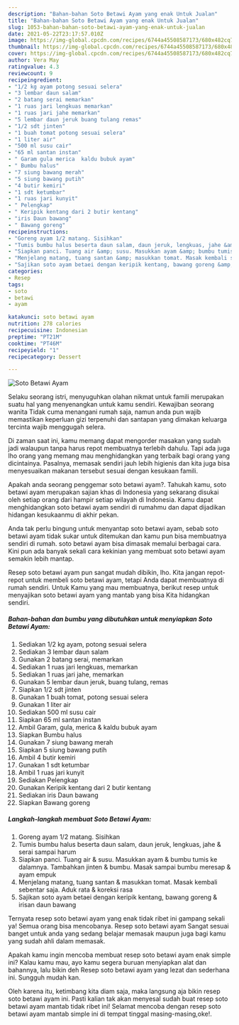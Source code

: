 ```yaml
---
description: "Bahan-bahan Soto Betawi Ayam yang enak Untuk Jualan"
title: "Bahan-bahan Soto Betawi Ayam yang enak Untuk Jualan"
slug: 1053-bahan-bahan-soto-betawi-ayam-yang-enak-untuk-jualan
date: 2021-05-22T23:17:57.010Z
image: https://img-global.cpcdn.com/recipes/6744a45508587173/680x482cq70/soto-betawi-ayam-foto-resep-utama.jpg
thumbnail: https://img-global.cpcdn.com/recipes/6744a45508587173/680x482cq70/soto-betawi-ayam-foto-resep-utama.jpg
cover: https://img-global.cpcdn.com/recipes/6744a45508587173/680x482cq70/soto-betawi-ayam-foto-resep-utama.jpg
author: Vera May
ratingvalue: 4.3
reviewcount: 9
recipeingredient:
- "1/2 kg ayam potong sesuai selera"
- "3 lembar daun salam"
- "2 batang serai memarkan"
- "1 ruas jari lengkuas memarkan"
- "1 ruas jari jahe memarkan"
- "5 lembar daun jeruk buang tulang remas"
- "1/2 sdt jinten"
- "1 buah tomat potong sesuai selera"
- "1 liter air"
- "500 ml susu cair"
- "65 ml santan instan"
- " Garam gula merica  kaldu bubuk ayam"
- " Bumbu halus"
- "7 siung bawang merah"
- "5 siung bawang putih"
- "4 butir kemiri"
- "1 sdt ketumbar"
- "1 ruas jari kunyit"
- " Pelengkap"
- " Keripik kentang dari 2 butir kentang"
- "iris Daun bawang"
- " Bawang goreng"
recipeinstructions:
- "Goreng ayam 1/2 matang. Sisihkan"
- "Tumis bumbu halus beserta daun salam, daun jeruk, lengkuas, jahe &amp; serai sampai harum"
- "Siapkan panci. Tuang air &amp; susu. Masukkan ayam &amp; bumbu tumis ke dalamnya. Tambahkan jinten &amp; bumbu. Masak sampai bumbu meresap &amp; ayam empuk"
- "Menjelang matang, tuang santan &amp; masukkan tomat. Masak kembali sebentar saja. Aduk rata &amp; koreksi rasa"
- "Sajikan soto ayam betaei dengan keripik kentang, bawang goreng &amp; irisan daun bawang"
categories:
- Resep
tags:
- soto
- betawi
- ayam

katakunci: soto betawi ayam 
nutrition: 278 calories
recipecuisine: Indonesian
preptime: "PT21M"
cooktime: "PT46M"
recipeyield: "1"
recipecategory: Dessert

---
```



![Soto Betawi Ayam](https://img-global.cpcdn.com/recipes/6744a45508587173/680x482cq70/soto-betawi-ayam-foto-resep-utama.jpg)

Selaku seorang istri, menyuguhkan olahan nikmat untuk famili merupakan suatu hal yang menyenangkan untuk kamu sendiri. Kewajiban seorang  wanita Tidak cuma menangani rumah saja, namun anda pun wajib memastikan keperluan gizi terpenuhi dan santapan yang dimakan keluarga tercinta wajib menggugah selera.

Di zaman  saat ini, kamu memang dapat mengorder masakan yang sudah jadi walaupun tanpa harus repot membuatnya terlebih dahulu. Tapi ada juga lho orang yang memang mau menghidangkan yang terbaik bagi orang yang dicintainya. Pasalnya, memasak sendiri jauh lebih higienis dan kita juga bisa menyesuaikan makanan tersebut sesuai dengan kesukaan famili. 



Apakah anda seorang penggemar soto betawi ayam?. Tahukah kamu, soto betawi ayam merupakan sajian khas di Indonesia yang sekarang disukai oleh setiap orang dari hampir setiap wilayah di Indonesia. Kamu dapat menghidangkan soto betawi ayam sendiri di rumahmu dan dapat dijadikan hidangan kesukaanmu di akhir pekan.

Anda tak perlu bingung untuk menyantap soto betawi ayam, sebab soto betawi ayam tidak sukar untuk ditemukan dan kamu pun bisa membuatnya sendiri di rumah. soto betawi ayam bisa dimasak memalui berbagai cara. Kini pun ada banyak sekali cara kekinian yang membuat soto betawi ayam semakin lebih mantap.

Resep soto betawi ayam pun sangat mudah dibikin, lho. Kita jangan repot-repot untuk membeli soto betawi ayam, tetapi Anda dapat membuatnya di rumah sendiri. Untuk Kamu yang mau membuatnya, berikut resep untuk menyajikan soto betawi ayam yang mantab yang bisa Kita hidangkan sendiri.

<!--inarticleads1-->

##### Bahan-bahan dan bumbu yang dibutuhkan untuk menyiapkan Soto Betawi Ayam:

1. Sediakan 1/2 kg ayam, potong sesuai selera
1. Sediakan 3 lembar daun salam
1. Gunakan 2 batang serai, memarkan
1. Sediakan 1 ruas jari lengkuas, memarkan
1. Sediakan 1 ruas jari jahe, memarkan
1. Gunakan 5 lembar daun jeruk, buang tulang, remas
1. Siapkan 1/2 sdt jinten
1. Gunakan 1 buah tomat, potong sesuai selera
1. Gunakan 1 liter air
1. Sediakan 500 ml susu cair
1. Siapkan 65 ml santan instan
1. Ambil  Garam, gula, merica &amp; kaldu bubuk ayam
1. Siapkan  Bumbu halus
1. Gunakan 7 siung bawang merah
1. Siapkan 5 siung bawang putih
1. Ambil 4 butir kemiri
1. Gunakan 1 sdt ketumbar
1. Ambil 1 ruas jari kunyit
1. Sediakan  Pelengkap
1. Gunakan  Keripik kentang dari 2 butir kentang
1. Sediakan iris Daun bawang
1. Siapkan  Bawang goreng




<!--inarticleads2-->

##### Langkah-langkah membuat Soto Betawi Ayam:

1. Goreng ayam 1/2 matang. Sisihkan
1. Tumis bumbu halus beserta daun salam, daun jeruk, lengkuas, jahe &amp; serai sampai harum
1. Siapkan panci. Tuang air &amp; susu. Masukkan ayam &amp; bumbu tumis ke dalamnya. Tambahkan jinten &amp; bumbu. Masak sampai bumbu meresap &amp; ayam empuk
1. Menjelang matang, tuang santan &amp; masukkan tomat. Masak kembali sebentar saja. Aduk rata &amp; koreksi rasa
1. Sajikan soto ayam betaei dengan keripik kentang, bawang goreng &amp; irisan daun bawang




Ternyata resep soto betawi ayam yang enak tidak ribet ini gampang sekali ya! Semua orang bisa mencobanya. Resep soto betawi ayam Sangat sesuai banget untuk anda yang sedang belajar memasak maupun juga bagi kamu yang sudah ahli dalam memasak.

Apakah kamu ingin mencoba membuat resep soto betawi ayam enak simple ini? Kalau kamu mau, ayo kamu segera buruan menyiapkan alat dan bahannya, lalu bikin deh Resep soto betawi ayam yang lezat dan sederhana ini. Sungguh mudah kan. 

Oleh karena itu, ketimbang kita diam saja, maka langsung aja bikin resep soto betawi ayam ini. Pasti kalian tak akan menyesal sudah buat resep soto betawi ayam mantab tidak ribet ini! Selamat mencoba dengan resep soto betawi ayam mantab simple ini di tempat tinggal masing-masing,oke!.

